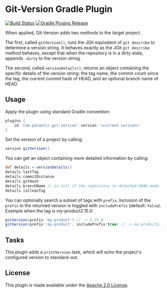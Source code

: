 Git-Version Gradle Plugin
=========================
[![Build Status](https://circleci.com/gh/palantir/gradle-git-version.svg?style=shield)](https://circleci.com/gh/palantir/gradle-git-version)
[![Gradle Plugins Release](https://img.shields.io/github/release/palantir/gradle-git-version.svg)](https://plugins.gradle.org/plugin/com.palantir.git-version)

When applied, Git-Version adds two methods to the target project.

The first, called `gitVersion()`, runs the JGit equivalent of `git describe` to determine a version string.
It behaves exactly as the JGit `git describe` method behaves, except that when the repository is in a dirty
state, appends `.dirty` to the version string.

The second, called `versionDetails()`, returns an object containing the specific details of the version string:
the tag name, the commit count since the tag, the current commit hash of HEAD, and an optional branch name of HEAD.

Usage
-----
Apply the plugin using standard Gradle convention:

```groovy
plugins {
    id 'com.palantir.git-version' version '<current version>'
}
```

Set the version of a project by calling:

```groovy
version gitVersion()
```

You can get an object containing more detailed information by calling:

```groovy
def details = versionDetails()
details.lastTag
details.commitDistance
details.gitHash
details.branchName // is null if the repository in detached HEAD mode
details.isCleanTag
```

You can optionally search a subset of tags with `prefix`. Inclusion of the `prefix` in the returned version is toggled
with `includePrefix` (default: `false`). Example when the tag is my-product2.15.0:

```groovy
gitVersion(prefix:'my-product') // -> 2.15.0
gitVersion(prefix:'my-product', includePrefix:true) // -> my-product2.15.0
```

Tasks
-----
This plugin adds a `printVersion` task, which will echo the project's configured version
to standard-out.

License
-------
This plugin is made available under the [Apache 2.0 License](http://www.apache.org/licenses/LICENSE-2.0).
